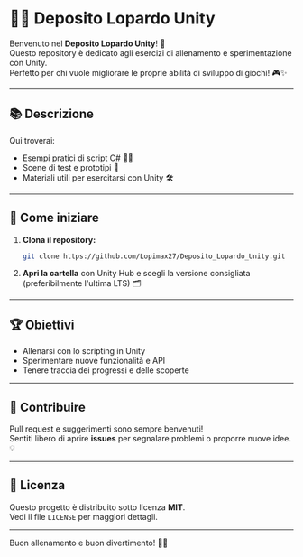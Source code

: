 # 🏋️‍♂️ Deposito Lopardo Unity

Benvenuto nel **Deposito Lopardo Unity**! 🚀  
Questo repository è dedicato agli esercizi di allenamento e sperimentazione con Unity.  
Perfetto per chi vuole migliorare le proprie abilità di sviluppo di giochi! 🎮✨

---

## 📚 Descrizione

Qui troverai:
- Esempi pratici di script C# 🧑‍💻
- Scene di test e prototipi 🧪
- Materiali utili per esercitarsi con Unity 🛠️

---

## 🚦 Come iniziare

1. **Clona il repository:**
   ```bash
   git clone https://github.com/Lopimax27/Deposito_Lopardo_Unity.git
   ```
2. **Apri la cartella** con Unity Hub e scegli la versione consigliata (preferibilmente l'ultima LTS) 🗂️

---

## 🏆 Obiettivi

- Allenarsi con lo scripting in Unity
- Sperimentare nuove funzionalità e API
- Tenere traccia dei progressi e delle scoperte

---

## 🤝 Contribuire

Pull request e suggerimenti sono sempre benvenuti!  
Sentiti libero di aprire **issues** per segnalare problemi o proporre nuove idee. 💡

---

## 📄 Licenza

Questo progetto è distribuito sotto licenza **MIT**.  
Vedi il file `LICENSE` per maggiori dettagli.

---

Buon allenamento e buon divertimento! 🐆💪
